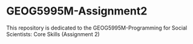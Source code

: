 # GEOG5995M-Assignment2
This repository is dedicated to the GEOG5995M-Programming for Social Scientists: Core Skills (Assignment 2) 
